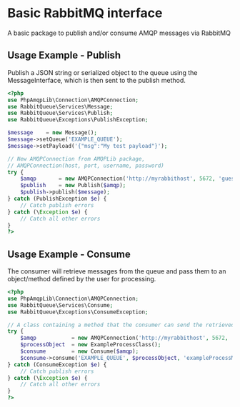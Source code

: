 # Basic RabbitMQ interface

A basic package to publish and/or consume AMQP messages via RabbitMQ

## Usage Example - Publish

Publish a JSON string or serialized object to the queue using the MessageInterface, which is then 
sent to the publish method.

```php
<?php
use PhpAmqpLib\Connection\AMQPConnection;
use RabbitQueue\Services\Message;
use RabbitQueue\Services\Publish;
use RabbitQueue\Exceptions\PublishException;

$message    = new Message();
$message->setQueue('EXAMPLE_QUEUE');
$message->setPayload('{"msg":"My test payload"}');

// New AMQPConnection from AMQPLib package,
// AMQPConnection(host, port, username, password)
try {
    $amqp       = new AMQPConnection('http://myrabbithost', 5672, 'guest', 'guest');
    $publish    = new Publish($amqp);
    $publish->publish($message);
} catch (PublishException $e) {
    // Catch publish errors
} catch (\Exception $e) {
    // Catch all other errors
}
?>
```

## Usage Example - Consume

The consumer will retrieve messages from the queue and pass them to an object/method defined by the user for processing.


```php
<?php
use PhpAmqpLib\Connection\AMQPConnection;
use RabbitQueue\Services\Consume;
use RabbitQueue\Exceptions\ConsumeException;

// A class containing a method that the consumer can send the retrieved message body
try {
    $amqp           = new AMQPConnection('http://myrabbithost', 5672, 'guest', 'guest');
    $processObject  = new ExampleProcessClass();
    $consume        = new Consume($amqp);
    $consume->consume('EXAMPLE_QUEUE', $processObject, 'exampleProcessMethod');
} catch (ConsumeException $e) {
    // Catch publish errors
} catch (\Exception $e) {
    // Catch all other errors
}
?>
```